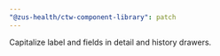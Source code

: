```yaml
---
"@zus-health/ctw-component-library": patch
---
```


Capitalize label and fields in detail and history drawers.

